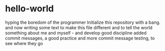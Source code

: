 # hello-world
hyping the boredom of the programmer Initialize this repository with a bang.
and now writing some text to make this file different
and to tell the world something about me and myself - and develop good discipline
added commit messages, a good practice
and more commit message testing, to see where they go
